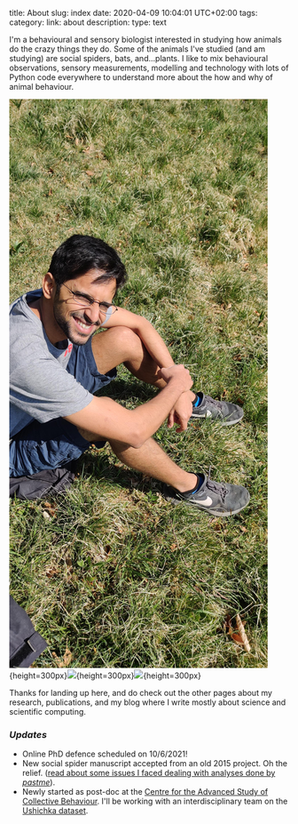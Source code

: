 title: About 
slug: index
date: 2020-04-09 10:04:01 UTC+02:00
tags: 
category: 
link: about
description: 
type: text

I'm a behavioural and sensory biologist interested in studying how animals do the crazy things they do.
Some of the animals I've studied (and am studying) are social spiders, bats, and...plants. I like to mix behavioural observations, sensory measurements, modelling and technology with
lots of  Python code everywhere to understand more about the how and why of animal behaviour. 

![](../images/IMG_20200412_114027.jpg){height=300px}![](../images/small_gifs/small_optim_setup.gif){height=300px}![](../images/small_gifs/small_optim_ensonif.gif){height=300px}

Thanks for landing up here, and do check  out the other pages about my research, publications, and my blog where I write mostly about 
science and scientific computing.

### *Updates*
* Online PhD defence scheduled on 10/6/2021!
* New social spider manuscript accepted from an old 2015 project. Oh the relief. ([read about some issues I faced dealing with analyses done by *pastme*](../blog/finish-this-analysis/)).
* Newly started as post-doc at the [Centre for the Advanced Study of Collective Behaviour](https://www.exc.uni-konstanz.de/collective-behaviour/). I'll be working with an interdisciplinary team on the [Ushichka dataset](../ushichka).



